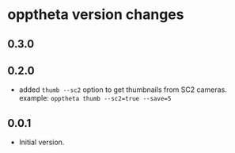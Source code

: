 # opptheta version changes

## 0.3.0

## 0.2.0

- added `thumb --sc2` option to get thumbnails from SC2 cameras.
example: `opptheta thumb --sc2=true --save=5`

## 0.0.1

- Initial version.
